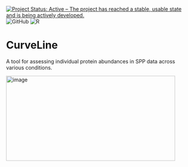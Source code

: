 [![Project Status: Active – The project has reached a stable, usable state and is being actively developed.](https://www.repostatus.org/badges/latest/active.svg)](https://www.repostatus.org/#active)
![GitHub](https://img.shields.io/github/license/MonashProteomics/CurveLine?color=brightgreen)
![R](https://img.shields.io/badge/R-%3E4.4-brightgreen)

# CurveLine
A tool for assessing individual protein abundances in SPP data across various conditions. 

<img width="460" height="232" alt="image" src="https://github.com/user-attachments/assets/076eb168-59b3-4083-bc49-8814b497fdfa" />
